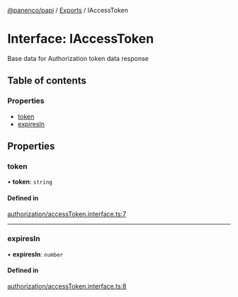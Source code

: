 [@panenco/papi](../README.md) / [Exports](../modules.md) / IAccessToken

# Interface: IAccessToken

Base data for Authorization token data response

## Table of contents

### Properties

- [token](IAccessToken.md#token)
- [expiresIn](IAccessToken.md#expiresin)

## Properties

### token

• **token**: `string`

#### Defined in

[authorization/accessToken.interface.ts:7](https://github.com/Panenco/papi/blob/89bd2da/src/authorization/accessToken.interface.ts#L7)

___

### expiresIn

• **expiresIn**: `number`

#### Defined in

[authorization/accessToken.interface.ts:8](https://github.com/Panenco/papi/blob/89bd2da/src/authorization/accessToken.interface.ts#L8)
